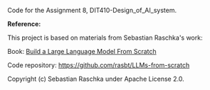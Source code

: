 Code for the Assignment 8, DIT410-Design_of_AI_system.



**Reference:**

This project is based on materials from Sebastian Raschka's work:

Book: [Build a Large Language Model From Scratch](https://www.manning.com/books/build-a-large-language-model-from-scratch)

Code repository: https://github.com/rasbt/LLMs-from-scratch

Copyright (c) Sebastian Raschka under Apache License 2.0.
